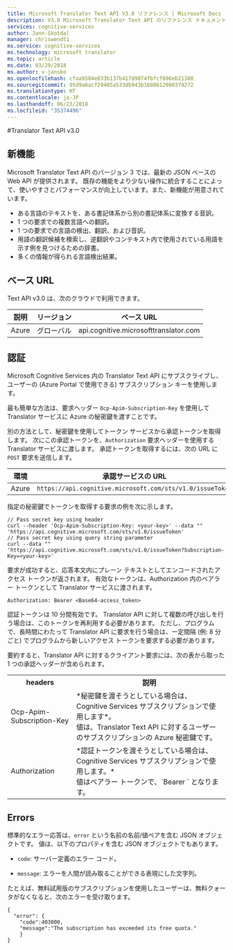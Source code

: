 ```yaml
---
title: Microsoft Translator Text API V3.0 リファレンス | Microsoft Docs
description: V3.0 Microsoft Translator Text API のリファレンス ドキュメント。
services: cognitive-services
author: Jann-Skotdal
manager: chriswendt1
ms.service: cognitive-services
ms.technology: microsoft translator
ms.topic: article
ms.date: 03/29/2018
ms.author: v-jansko
ms.openlocfilehash: cfaa9584e833b137b417d9074fbfcf606eb21388
ms.sourcegitcommit: 95d9a6acf29405a533db943b1688612980374272
ms.translationtype: HT
ms.contentlocale: ja-JP
ms.lasthandoff: 06/23/2018
ms.locfileid: "35374496"
---
```

#<a name="translator-text-api-v30"></a>Translator Text API v3.0

## <a name="whats-new"></a>新機能

Microsoft Translator Text API のバージョン 3 では、最新の JSON ベースの Web API が提供されます。 既存の機能をより少ない操作に統合することによって、使いやすさとパフォーマンスが向上しています。また、新機能が用意されています。

 * ある言語のテキストを、ある書記体系から別の書記体系に変換する音訳。
 * 1 つの要求での複数言語への翻訳。
 * 1 つの要求での言語の検出、翻訳、および音訳。
 * 用語の翻訳候補を検索し、逆翻訳やコンテキスト内で使用されている用語を示す例を見つけるための辞書。
 * 多くの情報が得られる言語検出結果。

## <a name="base-urls"></a>ベース URL

Text API v3.0 は、次のクラウドで利用できます。

| 説明 | リージョン | ベース URL                                        |
|-------------|--------|-------------------------------------------------|
| Azure       | グローバル | api.cognitive.microsofttranslator.com           |


## <a name="authentication"></a>認証

Microsoft Cognitive Services 内の Translator Text API にサブスクライブし、ユーザーの (Azure Portal で使用できる) サブスクリプション キーを使用します。 

最も簡単な方法は、要求ヘッダー `Ocp-Apim-Subscription-Key` を使用して Translator サービスに Azure の秘密鍵を渡すことです。

別の方法として、秘密鍵を使用してトークン サービスから承認トークンを取得します。 次にこの承認トークンを、`Authorization` 要求ヘッダーを使用する Translator サービスに渡します。 承認トークンを取得するには、次の URL に `POST` 要求を送信します。

| 環境     | 承認サービスの URL                                |
|-----------------|-----------------------------------------------------------|
| Azure           | `https://api.cognitive.microsoft.com/sts/v1.0/issueToken` |

指定の秘密鍵でトークンを取得する要求の例を次に示します。

```
// Pass secret key using header
curl --header 'Ocp-Apim-Subscription-Key: <your-key>' --data "" 'https://api.cognitive.microsoft.com/sts/v1.0/issueToken'
// Pass secret key using query string parameter
curl --data "" 'https://api.cognitive.microsoft.com/sts/v1.0/issueToken?Subscription-Key=<your-key>'
```

要求が成功すると、応答本文内にプレーン テキストとしてエンコードされたアクセス トークンが返されます。 有効なトークンは、Authorization 内のベアラー トークンとして Translator サービスに渡されます。

```
Authorization: Bearer <Base64-access_token>
```

認証トークンは 10 分間有効です。 Translator API に対して複数の呼び出しを行う場合は、このトークンを再利用する必要があります。 ただし、プログラムで、長時間にわたって Translator API に要求を行う場合は、一定間隔 (例: 8 分ごと) でプログラムから新しいアクセス トークンを要求する必要があります。

要約すると、Translator API に対するクライアント要求には、次の表から取った 1 つの承認ヘッダーが含められます。

<table width="100%">
  <th width="30%">headers</th>
  <th>説明</th>
  <tr>
    <td>Ocp-Apim-Subscription-Key</td>
    <td>*秘密鍵を渡そうとしている場合は、Cognitive Services サブスクリプションで使用します*。<br/>値は、Translator Text API に対するユーザーのサブスクリプションの Azure 秘密鍵です。</td>
  </tr>
  <tr>
    <td>Authorization</td>
    <td>*認証トークンを渡そうとしている場合は、Cognitive Services サブスクリプションで使用します。*<br/>値はベアラー トークンで、`Bearer <token>` となります。</td>
  </tr>
</table> 

## <a name="errors"></a>Errors

標準的なエラー応答は、`error` という名前の名前/値ペアを含む JSON オブジェクトです。 値は、以下のプロパティを含む JSON オブジェクトでもあります。

  * `code`: サーバー定義のエラー コード。

  * `message`: エラーを人間が読み取ることができる表現にした文字列。

たとえば、無料試用版のサブスクリプションを使用したユーザーは、無料クォータがなくなると、次のエラーを受け取ります。

```
{
  "error": {
    "code":403000,
    "message":"The subscription has exceeded its free quota."
    }
}
```
